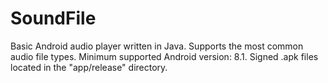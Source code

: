 # SoundFile
Basic Android audio player written in Java.
Supports the most common audio file types.
Minimum supported Android version: 8.1.
Signed .apk files located in the "app/release" directory.
